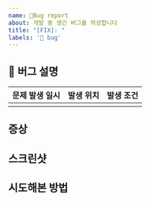 ```yaml
---
name: 🐞Bug report
about: 개발 중 생긴 버그를 작성합니다
title: "[FIX]: "
labels: '🐞 bug'
---
```



## 🐞 버그 설명
| 문제 발생 일시 |  발생 위치  | 발생 조건 |
| --- | --- | --- | 
|  |  |  | 

## 증상 
<!-- 문제 증상에 대해서 설명해주세요. -->

## 스크린샷
<!-- 스크린샷을 첨부해주세요. -->


## 시도해본 방법
<!-- 어떤 방법을 시도했고, 안 되었는지 설명해주세요. -->
